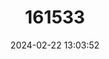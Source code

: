 ---
title: "161533"
category: "Hemitrygon bennetti"
draft: false
date: 2024-02-22 13:03:52
languages:
  English: ["Bennett's Stingray"]
---